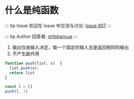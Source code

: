 # 什么是纯函数



::: tip Issue 
 欢迎在 Issue 中交流与讨论: [Issue 607](https://github.com/shfshanyue/Daily-Question/issues/607) 
:::

::: tip Author 
回答者: [shfshanyue](https://github.com/shfshanyue) 
:::

1. 输出仅由输入决定，每一个固定的输入总是返回相同的输出
2. 不产生副作用

``` js
function push(list, x)  {
  list.push(x);
  return list
}

const l = []
push(l, 3)
```